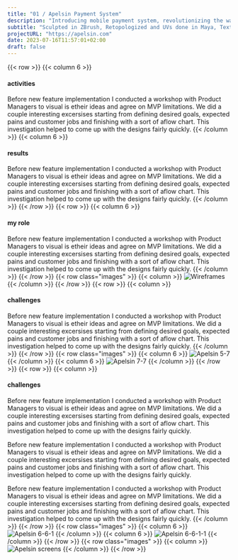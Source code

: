 ```yaml
---
title: "01 / Apelsin Payment System"
description: "Introducing mobile payment system, revolutionizing the way you make secure and convenient transactions on the go."
subtitle: "Sculpted in ZBrush, Retopologized and UVs done in Maya, Textured in Mari, Rendered using Arnold."
projectURL: "https://apelsin.com"
date: 2023-07-16T11:57:01+02:00
draft: false
---
```

{{< row >}}
{{< column 6 >}}
#### activities
Before new feature implementation I conducted a workshop with Product Managers to visual is etheir ideas and agree on MVP limitations. We did a couple interesting excersises starting from defining desired goals, expected pains and customer jobs and finishing with a sort of aflow chart. This investigation helped to come up with the designs fairly quickly.
{{< /column >}}
{{< column 6 >}}
#### results
Before new feature implementation I conducted a workshop with Product Managers to visual is etheir ideas and agree on MVP limitations. We did a couple interesting excersises starting from defining desired goals, expected pains and customer jobs and finishing with a sort of aflow chart. This investigation helped to come up with the designs fairly quickly.
{{< /column >}}
{{< /row >}}
{{< row >}}
{{< column 6 >}}
#### my role
Before new feature implementation I conducted a workshop with Product Managers to visual is etheir ideas and agree on MVP limitations. We did a couple interesting excersises starting from defining desired goals, expected pains and customer jobs and finishing with a sort of aflow chart. This investigation helped to come up with the designs fairly quickly.
{{< /column >}}
{{< /row >}}
{{< row class="images" >}}
{{< column >}}
![Wireframes](apelsin-wireframes.png)
{{< /column >}}
{{< /row >}}
{{< row >}}
{{< column >}}
#### challenges
Before new feature implementation I conducted a workshop with Product Managers to visual is etheir ideas and agree on MVP limitations. We did a couple interesting excersises starting from defining desired goals, expected pains and customer jobs and finishing with a sort of aflow chart. This investigation helped to come up with the designs fairly quickly.
{{< /column >}}
{{< /row >}}
{{< row class="images" >}}
{{< column 6 >}}
![Apelsin 5-7](apelsin-5-7.png)
{{< /column >}}
{{< column 6 >}}
![Apelsin 7-7](apelsin-7-7.png)
{{< /column >}}
{{< /row >}}
{{< row >}}
{{< column >}}
#### challenges
Before new feature implementation I conducted a workshop with Product Managers to visual is etheir ideas and agree on MVP limitations. We did a couple interesting excersises starting from defining desired goals, expected pains and customer jobs and finishing with a sort of aflow chart. This investigation helped to come up with the designs fairly quickly.

Before new feature implementation I conducted a workshop with Product Managers to visual is etheir ideas and agree on MVP limitations. We did a couple interesting excersises starting from defining desired goals, expected pains and customer jobs and finishing with a sort of aflow chart. This investigation helped to come up with the designs fairly quickly.

Before new feature implementation I conducted a workshop with Product Managers to visual is etheir ideas and agree on MVP limitations. We did a couple interesting excersises starting from defining desired goals, expected pains and customer jobs and finishing with a sort of aflow chart. This investigation helped to come up with the designs fairly quickly.
{{< /column >}}
{{< /row >}}
{{< row class="images" >}}
{{< column 6 >}}
![Apelsin 6-6-1](apelsin-6-6-1.png)
{{< /column >}}
{{< column 6 >}}
![Apelsin 6-6-1-1](apelsin-6-6-1-1.png)
{{< /column >}}
{{< /row >}}
{{< row class="images" >}}
{{< column >}}
![Apelsin screens](apelsin-screens.png)
{{< /column >}}
{{< /row >}}
